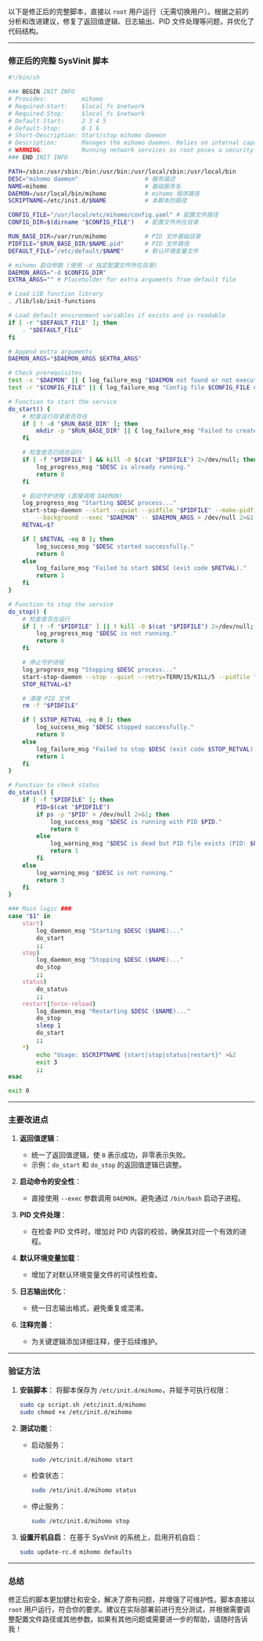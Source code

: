 以下是修正后的完整脚本，直接以 `root` 用户运行（无需切换用户）。根据之前的分析和改进建议，修复了返回值逻辑、日志输出、PID 文件处理等问题，并优化了代码结构。

---

### **修正后的完整 SysVinit 脚本**

```sh
#!/bin/sh

### BEGIN INIT INFO
# Provides:          mihomo
# Required-Start:    $local_fs $network
# Required-Stop:     $local_fs $network
# Default-Start:     2 3 4 5
# Default-Stop:      0 1 6
# Short-Description: Start/stop mihomo daemon
# Description:       Manages the mihomo daemon. Relies on internal capabilities for setup/cleanup.
# WARNING:           Running network services as root poses a security risk.
### END INIT INFO

PATH=/sbin:/usr/sbin:/bin:/usr/bin:/usr/local/sbin:/usr/local/bin
DESC="mihomo daemon"                   # 服务描述
NAME=mihomo                            # 基础服务名
DAEMON=/usr/local/bin/mihomo           # mihomo 程序路径
SCRIPTNAME=/etc/init.d/$NAME           # 本脚本的路径

CONFIG_FILE="/usr/local/etc/mihomo/config.yaml" # 配置文件路径
CONFIG_DIR=$(dirname "$CONFIG_FILE")   # 配置文件所在目录

RUN_BASE_DIR=/var/run/mihomo           # PID 文件基础目录
PIDFILE="$RUN_BASE_DIR/$NAME.pid"      # PID 文件路径
DEFAULT_FILE="/etc/default/$NAME"      # 默认环境变量文件

# mihomo 启动参数 (使用 -d 指定配置文件所在目录)
DAEMON_ARGS="-d $CONFIG_DIR"
EXTRA_ARGS="" # Placeholder for extra arguments from default file

# Load LSB function library
. /lib/lsb/init-functions

# Load default environment variables if exists and is readable
if [ -r "$DEFAULT_FILE" ]; then
    . "$DEFAULT_FILE"
fi

# Append extra arguments
DAEMON_ARGS="$DAEMON_ARGS $EXTRA_ARGS"

# Check prerequisites
test -x "$DAEMON" || { log_failure_msg "$DAEMON not found or not executable"; exit 1; }
test -r "$CONFIG_FILE" || { log_failure_msg "Config file $CONFIG_FILE not found or not readable"; exit 1; }

# Function to start the service
do_start() {
    # 检查运行目录是否存在
    if [ ! -d "$RUN_BASE_DIR" ]; then
        mkdir -p "$RUN_BASE_DIR" || { log_failure_msg "Failed to create $RUN_BASE_DIR"; return 1; }
    fi

    # 检查是否已经在运行
    if [ -f "$PIDFILE" ] && kill -0 $(cat "$PIDFILE") 2>/dev/null; then
        log_progress_msg "$DESC is already running."
        return 0
    fi

    # 启动守护进程 (直接调用 DAEMON)
    log_progress_msg "Starting $DESC process..."
    start-stop-daemon --start --quiet --pidfile "$PIDFILE" --make-pidfile \
        --background --exec "$DAEMON" -- $DAEMON_ARGS > /dev/null 2>&1
    RETVAL=$?

    if [ $RETVAL -eq 0 ]; then
        log_success_msg "$DESC started successfully."
        return 0
    else
        log_failure_msg "Failed to start $DESC (exit code $RETVAL)."
        return 1
    fi
}

# Function to stop the service
do_stop() {
    # 检查是否在运行
    if [ ! -f "$PIDFILE" ] || ! kill -0 $(cat "$PIDFILE") 2>/dev/null; then
        log_progress_msg "$DESC is not running."
        return 0
    fi

    # 停止守护进程
    log_progress_msg "Stopping $DESC process..."
    start-stop-daemon --stop --quiet --retry=TERM/15/KILL/5 --pidfile "$PIDFILE"
    STOP_RETVAL=$?

    # 清理 PID 文件
    rm -f "$PIDFILE"

    if [ $STOP_RETVAL -eq 0 ]; then
        log_success_msg "$DESC stopped successfully."
        return 0
    else
        log_failure_msg "Failed to stop $DESC (exit code $STOP_RETVAL)."
        return 1
    fi
}

# Function to check status
do_status() {
    if [ -f "$PIDFILE" ]; then
        PID=$(cat "$PIDFILE")
        if ps -p "$PID" > /dev/null 2>&1; then
            log_success_msg "$DESC is running with PID $PID."
            return 0
        else
            log_warning_msg "$DESC is dead but PID file exists (PID: $PID)."
            return 1
        fi
    else
        log_warning_msg "$DESC is not running."
        return 3
    fi
}

### Main logic ###
case "$1" in
    start)
        log_daemon_msg "Starting $DESC ($NAME)..."
        do_start
        ;;
    stop)
        log_daemon_msg "Stopping $DESC ($NAME)..."
        do_stop
        ;;
    status)
        do_status
        ;;
    restart|force-reload)
        log_daemon_msg "Restarting $DESC ($NAME)..."
        do_stop
        sleep 1
        do_start
        ;;
    *)
        echo "Usage: $SCRIPTNAME {start|stop|status|restart}" >&2
        exit 3
        ;;
esac

exit 0
```

---

### **主要改进点**
1. **返回值逻辑**：
   - 统一了返回值逻辑，使 `0` 表示成功，非零表示失败。
   - 示例：`do_start` 和 `do_stop` 的返回值逻辑已调整。

2. **启动命令的安全性**：
   - 直接使用 `--exec` 参数调用 `DAEMON`，避免通过 `/bin/bash` 启动子进程。

3. **PID 文件处理**：
   - 在检查 PID 文件时，增加对 PID 内容的校验，确保其对应一个有效的进程。

4. **默认环境变量加载**：
   - 增加了对默认环境变量文件的可读性检查。

5. **日志输出优化**：
   - 统一日志输出格式，避免重复或混淆。

6. **注释完善**：
   - 为关键逻辑添加详细注释，便于后续维护。

---

### **验证方法**
1. **安装脚本**：
   将脚本保存为 `/etc/init.d/mihomo`，并赋予可执行权限：
   ```bash
   sudo cp script.sh /etc/init.d/mihomo
   sudo chmod +x /etc/init.d/mihomo
   ```

2. **测试功能**：
   - 启动服务：
     ```bash
     sudo /etc/init.d/mihomo start
     ```
   - 检查状态：
     ```bash
     sudo /etc/init.d/mihomo status
     ```
   - 停止服务：
     ```bash
     sudo /etc/init.d/mihomo stop
     ```

3. **设置开机自启**：
   在基于 SysVinit 的系统上，启用开机自启：
   ```bash
   sudo update-rc.d mihomo defaults
   ```

---

### **总结**
修正后的脚本更加健壮和安全，解决了原有问题，并增强了可维护性。脚本直接以 `root` 用户运行，符合你的要求。建议在实际部署前进行充分测试，并根据需要调整配置文件路径或其他参数。如果有其他问题或需要进一步的帮助，请随时告诉我！
